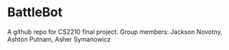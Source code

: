 # BattleBot
A github repo for CS2210 final project. Group members: Jackson Novotny, Ashton Putnam, Asher Symanowicz

